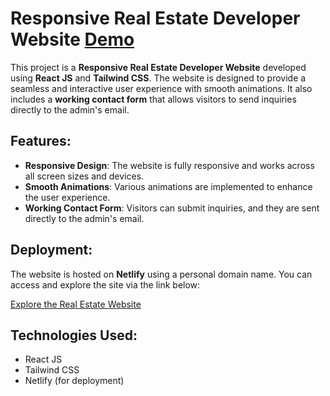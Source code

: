 # Responsive Real Estate Developer Website [Demo](https://estatebynaveen.netlify.app/)

This project is a **Responsive Real Estate Developer Website** developed using **React JS** and **Tailwind CSS**. The website is designed to provide a seamless and interactive user experience with smooth animations. It also includes a **working contact form** that allows visitors to send inquiries directly to the admin's email.

## Features:
- **Responsive Design**: The website is fully responsive and works across all screen sizes and devices.
- **Smooth Animations**: Various animations are implemented to enhance the user experience.
- **Working Contact Form**: Visitors can submit inquiries, and they are sent directly to the admin's email.

## Deployment:
The website is hosted on **Netlify** using a personal domain name. You can access and explore the site via the link below:

[Explore the Real Estate Website](https://estatebynaveen.netlify.app/)

## Technologies Used:
- React JS
- Tailwind CSS
- Netlify (for deployment)
